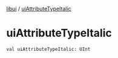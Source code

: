 [libui](index.md) / [uiAttributeTypeItalic](./ui-attribute-type-italic.md)

# uiAttributeTypeItalic

`val uiAttributeTypeItalic: UInt`